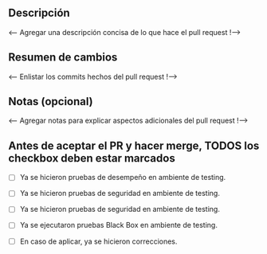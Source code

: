 ## Descripción
<-- Agregar una descripción concisa de lo que hace el pull request !-->

## Resumen de cambios
<-- Enlistar los commits hechos del pull request !-->

## Notas (opcional)
<-- Agregar notas para explicar aspectos adicionales del pull request !-->

## Antes de aceptar el PR y hacer merge, TODOS los checkbox deben estar marcados

- [ ] Ya se hicieron pruebas de desempeño en ambiente de testing.

- [ ] Ya se hicieron pruebas de seguridad en ambiente de testing.

- [ ] Ya se hicieron pruebas de seguridad en ambiente de testing.

- [ ] Ya se ejecutaron pruebas Black Box en ambiente de testing.

- [ ] En caso de aplicar, ya se hicieron correcciones.

